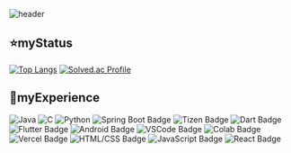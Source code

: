 ![header](https://capsule-render.vercel.app/api?type=waving&height=500&theme=dark&color=007FFF&text=welcome%20to%20starsong%20github!&fontColor=333333&fontSize=46&animation=twinkling)

## ⭐myStatus
[![Top Langs](https://github-readme-stats.vercel.app/api/top-langs/?username=kami1152&layout=compact)](https://github.com/anuraghazra/github-readme-stats)
[![Solved.ac Profile](http://mazassumnida.wtf/api/v2/generate_badge?boj=kami1152)](https://solved.ac/kami1152/)

## 📗myExperience
![Java](https://img.shields.io/badge/Java-007396.svg?&style=for-the-badge&logo=Java&logoColor=white)
![C](https://img.shields.io/badge/C-A8B9CC.svg?&style=for-the-badge&logo=C&logoColor=white)
![Python](https://img.shields.io/badge/Python-3776AB.svg?&style=for-the-badge&logo=Python&logoColor=blue)
![Spring Boot Badge](https://img.shields.io/badge/Spring%20Boot-6DB33F.svg?&style=for-the-badge&logo=Spring%20Boot&logoColor=white)
![Tizen Badge](https://img.shields.io/badge/Tizen-00B4FF.svg?&style=for-the-badge&logo=Tizen&logoColor=white)
![Dart Badge](https://img.shields.io/badge/Dart-0175C2.svg?&style=for-the-badge&logo=Dart&logoColor=white)
![Flutter Badge](https://img.shields.io/badge/Flutter-02569B.svg?&style=for-the-badge&logo=Flutter&logoColor=white)
![Android Badge](https://img.shields.io/badge/Android-3DDC84.svg?&style=for-the-badge&logo=Android&logoColor=white)
![VSCode Badge](https://img.shields.io/badge/VS%20Code-007ACC.svg?&style=for-the-badge&logo=Visual%20Studio%20Code&logoColor=white)
![Colab Badge](https://img.shields.io/badge/Google%20Colab-F9AB00.svg?&style=for-the-badge&logo=Google%20Colab&logoColor=white)
![Vercel Badge](https://img.shields.io/badge/Vercel-000000.svg?&style=for-the-badge&logo=Vercel&logoColor=white)
![HTML/CSS Badge](https://img.shields.io/badge/HTML%2FCSS-E34F26.svg?&style=for-the-badge&logo=HTML5&logoColor=white)
![JavaScript Badge](https://img.shields.io/badge/JavaScript-F7DF1E.svg?&style=for-the-badge&logo=JavaScript&logoColor=black)
![React Badge](https://img.shields.io/badge/React-61DAFB.svg?&style=for-the-badge&logo=React&logoColor=white)









